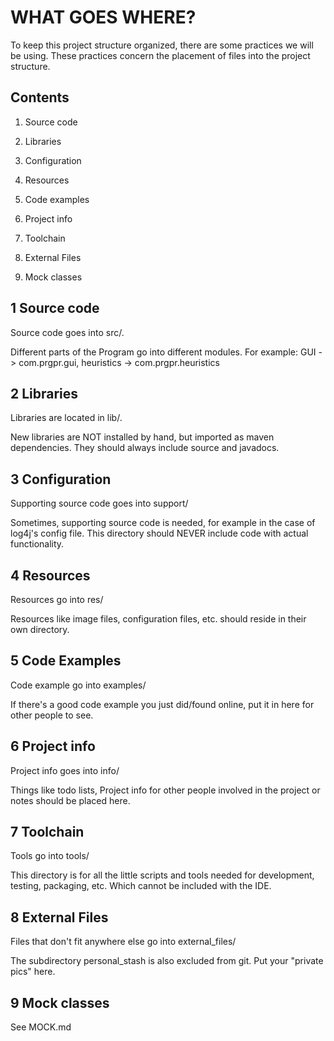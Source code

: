 WHAT GOES WHERE?
================

To keep this project structure organized, there are some practices
we will be using. These practices concern the placement of files
into the project structure.

Contents
--------

1. Source code

2. Libraries

3. Configuration

4. Resources

5. Code examples

6. Project info

7. Toolchain

8. External Files

9. Mock classes

1 Source code
-------------

Source code goes into src/.

Different parts of the Program go into different modules.
For example: GUI -> com.prgpr.gui, heuristics -> com.prgpr.heuristics

2 Libraries
-----------

Libraries are located in lib/.

New libraries are NOT installed by hand, but imported as maven
dependencies. They should always include source and javadocs.

3 Configuration
---------------

Supporting source code goes into support/

Sometimes, supporting source code is needed, for example in the
case of log4j's config file. This directory should NEVER
include code with actual functionality.

4 Resources
-----------

Resources go into res/

Resources like image files, configuration files, etc. should
reside in their own directory.

5 Code Examples
---------------

Code example go into examples/

If there's a good code example you just did/found online,
put it in here for other people to see.

6 Project info
--------------

Project info goes into info/

Things like todo lists, Project info for other people involved in
the project or notes should be placed here.

7 Toolchain
-----------

Tools go into tools/

This directory is for all the little scripts and tools needed for
development, testing, packaging, etc. Which cannot be included with
the IDE.


8 External Files
----------------

Files that don't fit anywhere else go into external_files/

The subdirectory personal_stash is also excluded from git.
Put your "private pics" here.

9 Mock classes
--------------

See MOCK.md




